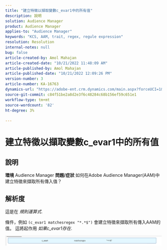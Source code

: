 ```yaml
---
title: "建立特徵以擷取變數c_evar1中的所有值"
description: 說明
solution: Audience Manager
product: Audience Manager
applies-to: "Audience Manager"
keywords: "KCS, AAM, trait, regex, regule expression"
resolution: Resolution
internal-notes: null
bug: false
article-created-by: Amol Mahajan
article-created-date: "10/21/2022 11:48:09 AM"
article-published-by: Amol Mahajan
article-published-date: "10/21/2022 12:09:26 PM"
version-number: 3
article-number: KA-16763
dynamics-url: "https://adobe-ent.crm.dynamics.com/main.aspx?forceUCI=1&pagetype=entityrecord&etn=knowledgearticle&id=72ee6e3a-3651-ed11-bba2-0022480869de"
source-git-commit: c84f51be2a8d2e3f6c48284c68b156ef59c651e1
workflow-type: tm+mt
source-wordcount: '82'
ht-degree: 3%

---
```


# 建立特徵以擷取變數c_evar1中的所有值

## 說明

<b>環境</b>
Audience Manager
<b>問題/症狀</b>
如何在Adobe Audience Manager(AAM)中建立特徵來擷取所有傳入值？


## 解析度


這是在 *規則運算式*.

條件，例如 `(c_evar1 matchesregex "*.*$")` 會建立特徵來擷取所有傳入AAM的值。 這將起作用 *如果c_evar1存在*.



![](assets/1b1452cb-a86b-eb11-a812-00224803aaf7.png)
